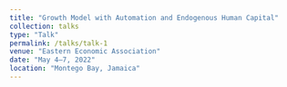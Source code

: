 ```yaml
---
title: "Growth Model with Automation and Endogenous Human Capital"
collection: talks
type: "Talk"
permalink: /talks/talk-1
venue: "Eastern Economic Association"
date: "May 4–7, 2022"
location: "Montego Bay, Jamaica"
---
```

